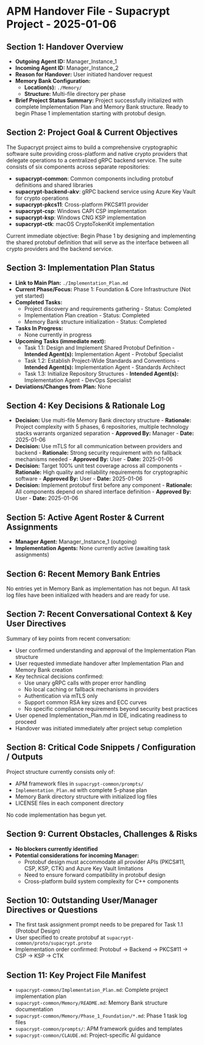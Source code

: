 # APM Handover File - Supacrypt Project - 2025-01-06

## Section 1: Handover Overview

*   **Outgoing Agent ID:** Manager_Instance_1
*   **Incoming Agent ID:** Manager_Instance_2
*   **Reason for Handover:** User initiated handover request
*   **Memory Bank Configuration:**
    *   **Location(s):** `./Memory/`
    *   **Structure:** Multi-file directory per phase
*   **Brief Project Status Summary:** Project successfully initialized with complete Implementation Plan and Memory Bank structure. Ready to begin Phase 1 implementation starting with protobuf design.

## Section 2: Project Goal & Current Objectives

The Supacrypt project aims to build a comprehensive cryptographic software suite providing cross-platform and native crypto providers that delegate operations to a centralized gRPC backend service. The suite consists of six components across separate repositories:

- **supacrypt-common**: Common components including protobuf definitions and shared libraries
- **supacrypt-backend-akv**: gRPC backend service using Azure Key Vault for crypto operations
- **supacrypt-pkcs11**: Cross-platform PKCS#11 provider
- **supacrypt-csp**: Windows CAPI CSP implementation
- **supacrypt-ksp**: Windows CNG KSP implementation
- **supacrypt-ctk**: macOS CryptoTokenKit implementation

Current immediate objective: Begin Phase 1 by designing and implementing the shared protobuf definition that will serve as the interface between all crypto providers and the backend service.

## Section 3: Implementation Plan Status

*   **Link to Main Plan:** `./Implementation_Plan.md`
*   **Current Phase/Focus:** Phase 1: Foundation & Core Infrastructure (Not yet started)
*   **Completed Tasks:** 
    *   Project discovery and requirements gathering - Status: Completed
    *   Implementation Plan creation - Status: Completed
    *   Memory Bank structure initialization - Status: Completed
*   **Tasks In Progress:**
    *   None currently in progress
*   **Upcoming Tasks (immediate next):**
    *   Task 1.1: Design and Implement Shared Protobuf Definition - **Intended Agent(s):** Implementation Agent - Protobuf Specialist
    *   Task 1.2: Establish Project-Wide Standards and Conventions - **Intended Agent(s):** Implementation Agent - Standards Architect
    *   Task 1.3: Initialize Repository Structures - **Intended Agent(s):** Implementation Agent - DevOps Specialist
*   **Deviations/Changes from Plan:** None

## Section 4: Key Decisions & Rationale Log

*   **Decision:** Use multi-file Memory Bank directory structure - **Rationale:** Project complexity with 5 phases, 6 repositories, multiple technology stacks warrants organized separation - **Approved By:** Manager - **Date:** 2025-01-06
*   **Decision:** Use mTLS for all communication between providers and backend - **Rationale:** Strong security requirement with no fallback mechanisms needed - **Approved By:** User - **Date:** 2025-01-06
*   **Decision:** Target 100% unit test coverage across all components - **Rationale:** High quality and reliability requirements for cryptographic software - **Approved By:** User - **Date:** 2025-01-06
*   **Decision:** Implement protobuf first before any component - **Rationale:** All components depend on shared interface definition - **Approved By:** User - **Date:** 2025-01-06

## Section 5: Active Agent Roster & Current Assignments

*   **Manager Agent:** Manager_Instance_1 (outgoing)
*   **Implementation Agents:** None currently active (awaiting task assignments)

## Section 6: Recent Memory Bank Entries

No entries yet in Memory Bank as implementation has not begun. All task log files have been initialized with headers and are ready for use.

## Section 7: Recent Conversational Context & Key User Directives

Summary of key points from recent conversation:
*   User confirmed understanding and approval of the Implementation Plan structure
*   User requested immediate handover after Implementation Plan and Memory Bank creation
*   Key technical decisions confirmed:
    - Use unary gRPC calls with proper error handling
    - No local caching or fallback mechanisms in providers
    - Authentication via mTLS only
    - Support common RSA key sizes and ECC curves
    - No specific compliance requirements beyond security best practices
*   User opened Implementation_Plan.md in IDE, indicating readiness to proceed
*   Handover was initiated immediately after project setup completion

## Section 8: Critical Code Snippets / Configuration / Outputs

Project structure currently consists only of:
- APM framework files in `supacrypt-common/prompts/`
- `Implementation_Plan.md` with complete 5-phase plan
- Memory Bank directory structure with initialized log files
- LICENSE files in each component directory

No code implementation has begun yet.

## Section 9: Current Obstacles, Challenges & Risks

*   **No blockers currently identified**
*   **Potential considerations for incoming Manager:**
    - Protobuf design must accommodate all provider APIs (PKCS#11, CSP, KSP, CTK) and Azure Key Vault limitations
    - Need to ensure forward compatibility in protobuf design
    - Cross-platform build system complexity for C++ components

## Section 10: Outstanding User/Manager Directives or Questions

*   The first task assignment prompt needs to be prepared for Task 1.1 (Protobuf Design)
*   User specified to create protobuf at `supacrypt-common/proto/supacrypt.proto`
*   Implementation order confirmed: Protobuf → Backend → PKCS#11 → CSP → KSP → CTK

## Section 11: Key Project File Manifest

*   `supacrypt-common/Implementation_Plan.md`: Complete project implementation plan
*   `supacrypt-common/Memory/README.md`: Memory Bank structure documentation
*   `supacrypt-common/Memory/Phase_1_Foundation/*.md`: Phase 1 task log files
*   `supacrypt-common/prompts/`: APM framework guides and templates
*   `supacrypt-common/CLAUDE.md`: Project-specific AI guidance